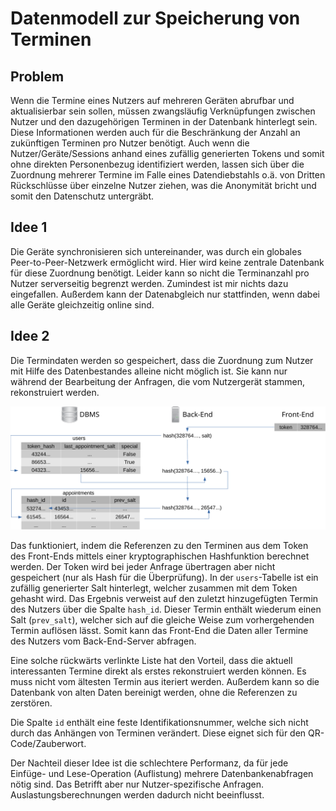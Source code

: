 # Datenmodell zur Speicherung von Terminen

## Problem
Wenn die Termine eines Nutzers auf mehreren Geräten abrufbar und aktualisierbar sein sollen, müssen zwangsläufig Verknüpfungen zwischen Nutzer und den dazugehörigen Terminen in der Datenbank hinterlegt sein.
Diese Informationen werden auch für die Beschränkung der Anzahl an zukünftigen Terminen pro Nutzer benötigt.
Auch wenn die Nutzer/Geräte/Sessions anhand eines zufällig generierten Tokens und somit ohne direkten Personenbezug identifiziert werden, lassen sich über die Zuordnung mehrerer Termine im Falle eines Datendiebstahls o.ä. von Dritten Rückschlüsse über einzelne Nutzer ziehen, was die Anonymität bricht und somit den Datenschutz untergräbt.

## Idee 1
Die Geräte synchronisieren sich untereinander, was durch ein globales Peer-to-Peer-Netzwerk ermöglicht wird.
Hier wird keine zentrale Datenbank für diese Zuordnung benötigt.
Leider kann so nicht die Terminanzahl pro Nutzer serverseitig begrenzt werden.
Zumindest ist mir nichts dazu eingefallen.
Außerdem kann der Datenabgleich nur stattfinden, wenn dabei alle Geräte gleichzeitig online sind.

## Idee 2
Die Termindaten werden so gespeichert, dass die Zuordnung zum Nutzer mit Hilfe des Datenbestandes alleine nicht möglich ist.
Sie kann nur während der Bearbeitung der Anfragen, die vom Nutzergerät stammen, rekonstruiert werden.

![Schematische Darstellung des Datenmodells](datenmodell-termine.svg)

Das funktioniert, indem die Referenzen zu den Terminen aus dem Token des Front-Ends mittels einer kryptographischen Hashfunktion berechnet werden.
Der Token wird bei jeder Anfrage übertragen aber nicht gespeichert (nur als Hash für die Überprüfung).
In der `users`-Tabelle ist ein zufällig generierter Salt hinterlegt, welcher zusammen mit dem Token gehasht wird.
Das Ergebnis verweist auf den zuletzt hinzugefügten Termin des Nutzers über die Spalte `hash_id`.
Dieser Termin enthält wiederum einen Salt (`prev_salt`), welcher sich auf die gleiche Weise zum vorhergehenden Termin auflösen lässt.
Somit kann das Front-End die Daten aller Termine des Nutzers vom Back-End-Server abfragen.

Eine solche rückwärts verlinkte Liste hat den Vorteil, dass die aktuell interessanten Termine direkt als erstes rekonstruiert werden können. Es muss nicht vom ältesten Termin aus iteriert werden. Außerdem kann so die Datenbank von alten Daten bereinigt werden, ohne die Referenzen zu zerstören.

Die Spalte `id` enthält eine feste Identifikationsnummer, welche sich nicht durch das Anhängen von Terminen verändert. Diese eignet sich für den QR-Code/Zauberwort.

Der Nachteil dieser Idee ist die schlechtere Performanz, da für jede Einfüge- und Lese-Operation (Auflistung) mehrere Datenbankenabfragen nötig sind.
Das Betrifft aber nur Nutzer-spezifische Anfragen.
Auslastungsberechnungen werden dadurch nicht beeinflusst.
